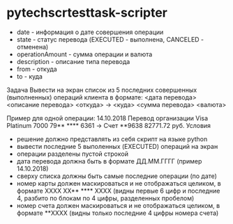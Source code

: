 # pytechscrtesttask-scripter
- date - информация о дате совершения операции
- state - статус перевода (EXECUTED - выполнена, CANCELED - отменена)
- operationAmount - сумма операции и валюта
- description - описание типа перевода
- from - откуда
- to - куда

Задача
Вывести на экран список из 5 последних совершенных (выполненных) операций клиента в
формате:
&lt;дата перевода&gt; &lt;описание перевода&gt;
&lt;откуда&gt; -&gt; &lt;куда&gt;
&lt;сумма перевода&gt; &lt;валюта&gt;

Пример для одной операции:
14.10.2018 Перевод организации
Visa Platinum 7000 79** **** 6361 -&gt; Счет **9638
82771.72 руб.
Условия
- решение должно представлять из себя скрипт на языке python
- вывести последние 5 выполенных (EXECUTED) операций на экран
- операции разделены пустой строкой
- дата перевода должна быть в формате ДД.ММ.ГГГГ (пример 14.10.2018)
- сверху списка должны быть самые последние операции (по дате)
- номер карты должен маскироваться и не отображаться целиком, в формате
XXXX XX** **** XXXX
(видны первые 6 цифр и последние 4, разбито по блокам по 4 цифры, разделенных
пробелом)
- номер счета должен маскироваться и не отображаться целиком, в формате
**XXXX
(видны только последние 4 цифры номера счета)
